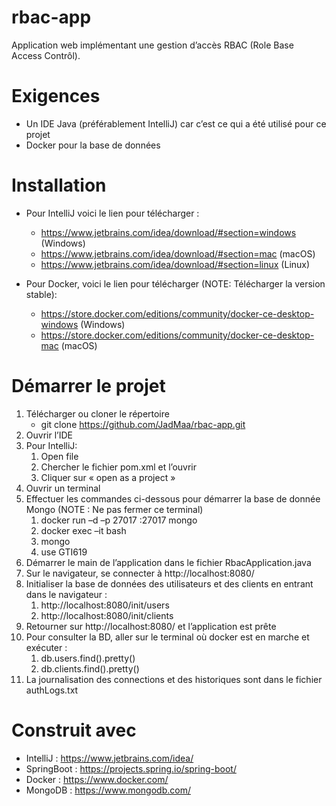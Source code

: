 # rbac-app
Application web implémentant une gestion d’accès RBAC (Role Base Access Contrôl).
# Exigences
* Un IDE Java (préférablement IntelliJ) car c’est ce qui a été utilisé pour ce projet
* Docker pour la base de données
# Installation
* Pour IntelliJ voici le lien pour télécharger :

  * https://www.jetbrains.com/idea/download/#section=windows (Windows)
  * https://www.jetbrains.com/idea/download/#section=mac (macOS)
  * https://www.jetbrains.com/idea/download/#section=linux (Linux)

* Pour Docker, voici le lien pour télécharger (NOTE: Télécharger la version stable):

  * https://store.docker.com/editions/community/docker-ce-desktop-windows (Windows)
  * https://store.docker.com/editions/community/docker-ce-desktop-mac (macOS)

# Démarrer le projet
1. Télécharger ou cloner le répertoire
    * git clone https://github.com/JadMaa/rbac-app.git
1. Ouvrir l’IDE
1. Pour IntelliJ:
   1. Open file
   1. Chercher le fichier pom.xml et l’ouvrir
   1. Cliquer sur « open as a project »
1. Ouvrir un terminal
1. Effectuer les commandes ci-dessous pour démarrer la base de donnée Mongo (NOTE : Ne pas fermer ce terminal)
    1. docker run –d –p 27017 :27017 mongo
    1. docker exec –it <idContainer> bash
    1. mongo
    1. use GTI619
1. Démarrer le main de l’application dans le fichier RbacApplication.java
1. Sur le navigateur, se connecter à http://localhost:8080/
1. Initialiser la base de données des utilisateurs et des clients en entrant dans le navigateur :
    1. http://localhost:8080/init/users
    1. http://localhost:8080/init/clients
1. Retourner sur http://localhost:8080/ et l’application est prête
1. Pour consulter la BD, aller sur le terminal où docker est en marche et exécuter :
    1. db.users.find().pretty()
    1. db.clients.find().pretty()
1. La journalisation des connections et des historiques sont dans le fichier authLogs.txt
# Construit avec
* IntelliJ : https://www.jetbrains.com/idea/
* SpringBoot : https://projects.spring.io/spring-boot/
* Docker : https://www.docker.com/
* MongoDB : https://www.mongodb.com/

